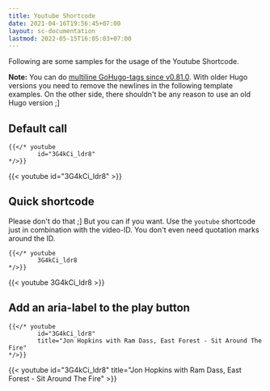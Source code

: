 ```yaml
---
title: Youtube Shortcode
date: 2021-04-16T19:56:45+07:00
layout: sc-documentation
lastmod: 2022-05-15T16:05:03+07:00
---
```


Following are some samples for the usage of the Youtube Shortcode.

**Note:** You can do [multiline GoHugo-tags since v0.81.0](https://github.com/gohugoio/hugo/releases/tag/v0.81.0). With older Hugo versions you need to remove the newlines in the following template examples. On the other side, there shouldn't be any reason to use an old Hugo version ;]

## Default call

```go-html-template
{{</* youtube
        id="3G4kCi_ldr8"
*/>}}
```

{{< youtube id="3G4kCi_ldr8" >}}

## Quick shortcode

Please don't do that ;] But you can if you want. Use the `youtube` shortcode just in combination with the video-ID. You don't even need quotation marks around the ID.

```go-html-template
{{</* youtube
        3G4kCi_ldr8
*/>}}
```

{{< youtube 3G4kCi_ldr8 >}}

## Add an aria-label to the play button

```go-html-template
{{</* youtube
        id="3G4kCi_ldr8"
        title="Jon Hopkins with Ram Dass, East Forest - Sit Around The Fire"
*/>}}
```

{{< youtube id="3G4kCi_ldr8" title="Jon Hopkins with Ram Dass, East Forest - Sit Around The Fire" >}}
